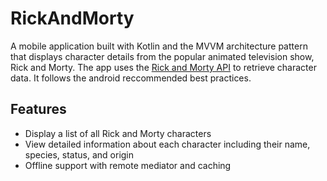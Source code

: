 # RickAndMorty
A mobile application built with Kotlin and the MVVM architecture pattern that displays character details from the popular animated television show, Rick and Morty. The app uses the [Rick and Morty API](https://rickandmortyapi.com/) to retrieve character data. It follows the android reccommended best practices.

## Features
   - Display a list of all Rick and Morty characters
   - View detailed information about each character including their name, species, status, and origin
   - Offline support with remote mediator and caching
